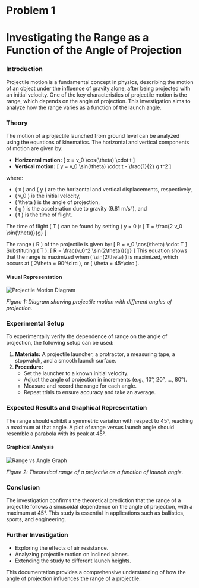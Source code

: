 # Problem 1
# Investigating the Range as a Function of the Angle of Projection

### Introduction
Projectile motion is a fundamental concept in physics, describing the motion of an object under the influence of gravity alone, after being projected with an initial velocity. One of the key characteristics of projectile motion is the range, which depends on the angle of projection. This investigation aims to analyze how the range varies as a function of the launch angle.

### Theory
The motion of a projectile launched from ground level can be analyzed using the equations of kinematics. The horizontal and vertical components of motion are given by:

- **Horizontal motion:**
  \[
  x = v_0 \cos(\theta) \cdot t
  \]
- **Vertical motion:**
  \[
  y = v_0 \sin(\theta) \cdot t - \frac{1}{2} g t^2
  \]

where:
- \( x \) and \( y \) are the horizontal and vertical displacements, respectively,
- \( v_0 \) is the initial velocity,
- \( \theta \) is the angle of projection,
- \( g \) is the acceleration due to gravity (9.81 m/s²), and
- \( t \) is the time of flight.

The time of flight \( T \) can be found by setting \( y = 0 \):
  \[
  T = \frac{2 v_0 \sin(\theta)}{g}
  \]

The range \( R \) of the projectile is given by:
  \[
  R = v_0 \cos(\theta) \cdot T
  \]
Substituting \( T \):
  \[
  R = \frac{v_0^2 \sin(2\theta)}{g}
  \]
This equation shows that the range is maximized when \( \sin(2\theta) \) is maximized, which occurs at \( 2\theta = 90^\circ \), or \( \theta = 45^\circ \).

#### **Visual Representation**
![Projectile Motion Diagram](https://upload.wikimedia.org/wikipedia/commons/7/7e/Projectile_motion.svg)

*Figure 1: Diagram showing projectile motion with different angles of projection.*

### Experimental Setup
To experimentally verify the dependence of range on the angle of projection, the following setup can be used:
1. **Materials:** A projectile launcher, a protractor, a measuring tape, a stopwatch, and a smooth launch surface.
2. **Procedure:**
   - Set the launcher to a known initial velocity.
   - Adjust the angle of projection in increments (e.g., 10°, 20°, ..., 80°).
   - Measure and record the range for each angle.
   - Repeat trials to ensure accuracy and take an average.

### Expected Results and Graphical Representation
The range should exhibit a symmetric variation with respect to 45°, reaching a maximum at that angle. A plot of range versus launch angle should resemble a parabola with its peak at 45°.

#### **Graphical Analysis**
![Range vs Angle Graph](https://upload.wikimedia.org/wikipedia/commons/2/28/Range_vs_angle.svg)

*Figure 2: Theoretical range of a projectile as a function of launch angle.*

### Conclusion
The investigation confirms the theoretical prediction that the range of a projectile follows a sinusoidal dependence on the angle of projection, with a maximum at 45°. This study is essential in applications such as ballistics, sports, and engineering.

### Further Investigation
- Exploring the effects of air resistance.
- Analyzing projectile motion on inclined planes.
- Extending the study to different launch heights.

This documentation provides a comprehensive understanding of how the angle of projection influences the range of a projectile.
